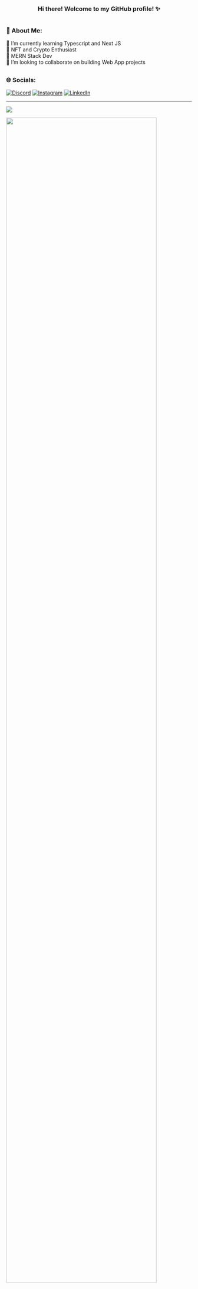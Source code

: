 <h3 align="center">Hi there! Welcome to my GitHub profile! ✨</h3>

# <h3>👨 About Me: </h3>
🌱 I’m currently learning Typescript and Next JS<br>
💫 NFT and Crypto Enthusiast <br>
🚀 MERN Stack Dev <br>
👯 I’m looking to collaborate on building Web App projects


## <h3>🌐 Socials: </h3>
[![Discord](https://img.shields.io/badge/Discord-%237289DA.svg?logo=discord&logoColor=white)](htttps://discord.gg/synth.ts) [![Instagram](https://img.shields.io/badge/Instagram-%23E4405F.svg?logo=Instagram&logoColor=white)](https://instagram.com/jaayylawrence) [![LinkedIn](https://img.shields.io/badge/LinkedIn-%230077B5.svg?logo=linkedin&logoColor=white)]([https://linkedin.com/in/jaylawrencedimaano](https://www.linkedin.com/in/jaylawrencee/)) 


---
[![](https://visitcount.itsvg.in/api?id=JayLawrence23&icon=0&color=6)](https://visitcount.itsvg.in)

<img width="90%" src="https://github-readme-streak-stats.herokuapp.com?user=JayLawrence23&theme=midnight-purple&hide_border=true&border_radius=10&background=00000000)](https://git.io/streak-stats">


<!--
**JayLawrence23/JayLawrence23** is a ✨ _special_ ✨ repository because its `README.md` (this file) appears on your GitHub profile.

Here are some ideas to get you started:

- 🔭 I’m currently working on ...
- 🌱 I’m currently learning ...
- 👯 I’m looking to collaborate on ...
- 🤔 I’m looking for help with ...
- 💬 Ask me about ...
- 📫 How to reach me: ...
- 😄 Pronouns: ...
- ⚡ Fun fact: ...
-->
